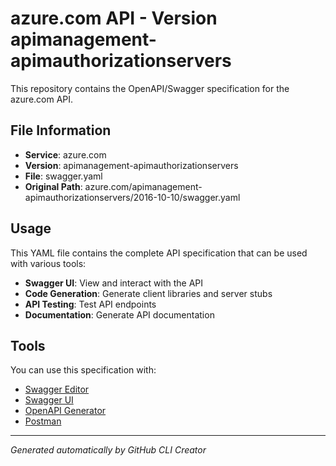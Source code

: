 # azure.com API - Version apimanagement-apimauthorizationservers

This repository contains the OpenAPI/Swagger specification for the azure.com API.

## File Information

- **Service**: azure.com
- **Version**: apimanagement-apimauthorizationservers
- **File**: swagger.yaml
- **Original Path**: azure.com/apimanagement-apimauthorizationservers/2016-10-10/swagger.yaml

## Usage

This YAML file contains the complete API specification that can be used with various tools:

- **Swagger UI**: View and interact with the API
- **Code Generation**: Generate client libraries and server stubs
- **API Testing**: Test API endpoints
- **Documentation**: Generate API documentation

## Tools

You can use this specification with:

- [Swagger Editor](https://editor.swagger.io/)
- [Swagger UI](https://swagger.io/tools/swagger-ui/)
- [OpenAPI Generator](https://openapi-generator.tech/)
- [Postman](https://www.postman.com/)

---

*Generated automatically by GitHub CLI Creator*
